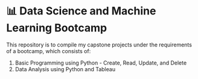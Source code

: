 # 📊 Data Science and Machine Learning Bootcamp #

This repository is to compile my capstone projects under the requirements of a bootcamp, which consists of:
1. Basic Programming using Python - Create, Read, Update, and Delete
2. Data Analysis using Python and Tableau
